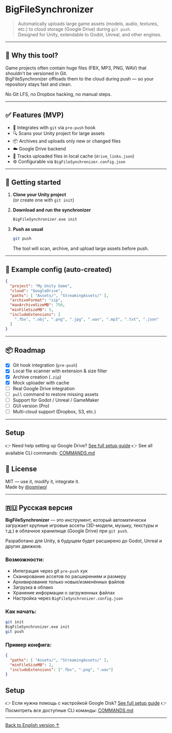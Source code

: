 # BigFileSynchronizer

> Automatically uploads large game assets (models, audio, textures, etc.) to cloud storage (Google Drive) during `git push`.  
> Designed for Unity, extendable to Godot, Unreal, and other engines.

---

## 🔧 Why this tool?

Game projects often contain huge files (FBX, MP3, PNG, WAV) that shouldn't be versioned in Git.  
BigFileSynchronizer offloads them to the cloud during push — so your repository stays fast and clean.

No Git LFS, no Dropbox hacking, no manual steps.

---

## ✅ Features (MVP)

- 🔗 Integrates with `git` via `pre-push` hook
- 🔍 Scans your Unity project for large assets
- 📦 Archives and uploads only new or changed files
- ☁️ Google Drive backend
- 📝 Tracks uploaded files in local cache (`drive_links.json`)
- ⚙️ Configurable via `BigFileSynchronizer.config.json`

---

## 🚀 Getting started

1. **Clone your Unity project**  
   (or create one with `git init`)

2. **Download and run the synchronizer**  
   ```bash
   BigFileSynchronizer.exe init
   ```

3. **Push as usual**  
   ```bash
   git push
   ```

   The tool will scan, archive, and upload large assets before push.

---

## 📁 Example config (auto-created)

```json
{
  "project": "My Unity Game",
  "cloud": "GoogleDrive",
  "paths": [ "Assets/", "StreamingAssets/" ],
  "archiveFormat": "zip",
  "maxArchiveSizeMB": 750,
  "minFileSizeMB": 5,
  "includeExtensions": [
    ".fbx", ".obj", ".png", ".jpg", ".wav", ".mp3", ".txt", ".json"
  ]
}
```

---

## 📦 Roadmap

- [x] Git hook integration (`pre-push`)
- [x] Local file scanner with extension & size filter
- [x] Archive creation (`.zip`)
- [x] Mock uploader with cache
- [ ] Real Google Drive integration
- [ ] `pull` command to restore missing assets
- [ ] Support for Godot / Unreal / GameMaker
- [ ] GUI version (Pro)
- [ ] Multi-cloud support (Dropbox, S3, etc.)

---

## Setup
👉 Need help setting up Google Drive? [See full setup guide](./SETUP_GOOGLE_DRIVE.md)
👉 See all available CLI commands: [COMMANDS.md](./docs/COMMANDS.md)


## 📜 License

MIT — use it, modify it, integrate it.  
Made by [@osmiwol](https://github.com/osmiwol)

---

## 🇷🇺 Русская версия

**BigFileSynchronizer** — это инструмент, который автоматически загружает крупные игровые ассеты (3D-модели, музыку, текстуры и т.д.) в облачное хранилище (Google Drive) при `git push`.

Разработано для Unity, в будущем будет расширено до Godot, Unreal и других движков.

### Возможности:

- Интеграция через git `pre-push` хук
- Сканирование ассетов по расширениям и размеру
- Архивирование только новых/изменённых файлов
- Загрузка в облако
- Хранение информации о загруженных файлах
- Настройка через `BigFileSynchronizer.config.json`

### Как начать:

```bash
git init
BigFileSynchronizer.exe init
git push
```

### Пример конфига:

```json
{
  "paths": [ "Assets/", "StreamingAssets/" ],
  "minFileSizeMB": 2,
  "includeExtensions": [".fbx", ".png", ".wav"]
}
```


## Setup
👉 Если нужна помощь с настройкой Google Disk? [See full setup guide](./SETUP_GOOGLE_DRIVE.md)
👉 Посмотреть все доступные CLI команды: [COMMANDS.md](./docs/COMMANDS.md)

---

[Back to English version ↑](#bigfilesynchronizer)
